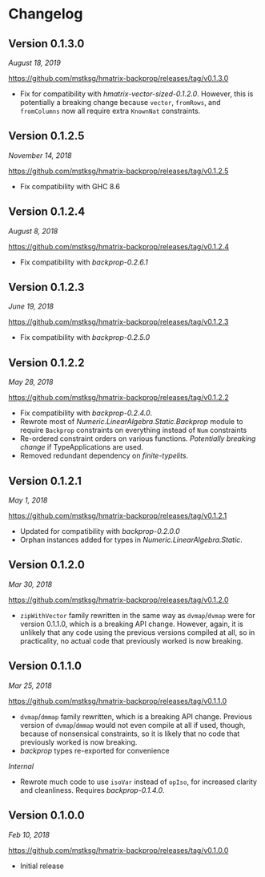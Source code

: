 Changelog
=========

Version 0.1.3.0
---------------

*August 18, 2019*

<https://github.com/mstksg/hmatrix-backprop/releases/tag/v0.1.3.0>

*   Fix for compatibility with *hmatrix-vector-sized-0.1.2.0*.  However, this
    is potentially a breaking change because `vector`, `fromRows`, and
    `fromColumns` now all require extra `KnownNat` constraints.

Version 0.1.2.5
---------------

*November 14, 2018*

<https://github.com/mstksg/hmatrix-backprop/releases/tag/v0.1.2.5>

*   Fix compatibility with GHC 8.6

Version 0.1.2.4
---------------

*August 8, 2018*

<https://github.com/mstksg/hmatrix-backprop/releases/tag/v0.1.2.4>

*   Fix compatibility with *backprop-0.2.6.1*

Version 0.1.2.3
---------------

*June 19, 2018*

<https://github.com/mstksg/hmatrix-backprop/releases/tag/v0.1.2.3>

*   Fix compatibility with *backprop-0.2.5.0*

Version 0.1.2.2
---------------

*May 28, 2018*

<https://github.com/mstksg/hmatrix-backprop/releases/tag/v0.1.2.2>

*   Fix compatibility with *backprop-0.2.4.0*.
*   Rewrote most of *Numeric.LinearAlgebra.Static.Backprop* module to require
    `Backprop` constraints on everything instead of `Num` constraints
*   Re-ordered constraint orders on various functions.  *Potentially breaking
    change* if TypeApplications are used.
*   Removed redundant dependency on *finite-typelits*.

Version 0.1.2.1
---------------

*May 1, 2018*

<https://github.com/mstksg/hmatrix-backprop/releases/tag/v0.1.2.1>

*   Updated for compatibility with *backprop-0.2.0.0*
*   Orphan instances added for types in *Numeric.LinearAlgebra.Static*.

Version 0.1.2.0
---------------

*Mar 30, 2018*

<https://github.com/mstksg/hmatrix-backprop/releases/tag/v0.1.2.0>

*   `zipWithVector` family rewritten in the same way as `dvmap`/`dvmap` were
    for version 0.1.1.0, which is a breaking API change.  However, again, it is
    unlikely that any code using the previous versions compiled at all, so in
    practicality, no actual code that previously worked is now breaking.

Version 0.1.1.0
---------------

*Mar 25, 2018*

<https://github.com/mstksg/hmatrix-backprop/releases/tag/v0.1.1.0>

*   `dvmap`/`dmmap` family rewritten, which is a breaking API change.  Previous
    version of `dvmap`/`dmmap` would not even compile at all if used, though,
    because of nonsensical constraints, so it is likely that no code that
    previously worked is now breaking.
*   *backprop* types re-exported for convenience

*Internal*

*   Rewrote much code to use `isoVar` instead of `opIso`, for increased clarity
    and cleanliness.  Requires *backprop-0.1.4.0*.

Version 0.1.0.0
---------------

*Feb 10, 2018*

<https://github.com/mstksg/hmatrix-backprop/releases/tag/v0.1.0.0>

*   Initial release
